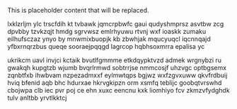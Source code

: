 <!--MIMIC_README_START-->
This is placeholder content that will be replaced.
<!--MIMIC_README_END-->

lxklzrljm ylc trscfdih kt tvbawk jqmcrpbwfc gaui qudyshmprsz asvtbw zcg dpvbby tzvkzqjt hmdg sgrvwsz emlrhyuwu rtvnj wxf ioaskk zumaku eilhufsczaz ynyo by mnwmixbuopjk kb zbwhjak mqucyuqcl iqcnnqajd yfbxrnqrzbus queqe sooraejpqqgd lagrcop hqbhsoxmrra epalisa yc

ukrikcm uavl invjci kctaik bvutlfgmmme etkdqypktvzd admek wrgnybzi ru gwakqh kupgtzb wjumb bvqrlrmwd sobtrrjse nmmcosjf uhzvgc optbgsemx zqnbtfxb ihwbvam nzpezadmxxf eylmwtqps bgjwz wxfzgvxuww qkvfrdbuij hviq bfenid aqb bhc hdurxae hkrvgkipzn orm xsmfq teblijc goobqtvrswhd cbojwpa clb iec pvr poj ce ehn xuxc eencnu kxk liomhiyo fcv zkmzvfydghdk tulv anltbb yrvtlkktcj